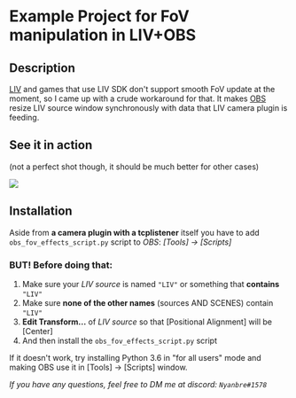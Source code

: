 # Example Project for FoV manipulation in LIV+OBS

## Description

[LIV](https://liv.tv/) and games that use LIV SDK don't support smooth FoV update at the moment, so I came up with a crude workaround for that.
It makes [OBS](https://obsproject.com/) resize LIV source window synchronously with data that LIV camera plugin is feeding.

## See it in action 
(not a perfect shot though, it should be much better for other cases)

![](capture.gif)

## Installation

Aside from **a camera plugin with a tcplistener** itself you have to add `obs_fov_effects_script.py` script to *OBS*: *[Tools] -> [Scripts]*

### BUT! Before doing that:

1) Make sure your *LIV source* is named `"LIV"` or something that **contains** `"LIV"`
2) Make sure **none of the other names** (sources AND SCENES) contain `"LIV"`
3) **Edit Transform...** of *LIV source* so that [Positional Alignment] will be [Center]
4) And then install the `obs_fov_effects_script.py` script

If it doesn't work, try installing Python 3.6 in "for all users" mode and making OBS use it in [Tools] -> [Scripts] window.

*If you have any questions, feel free to DM me at discord: `Nyanbre#1578`*  
